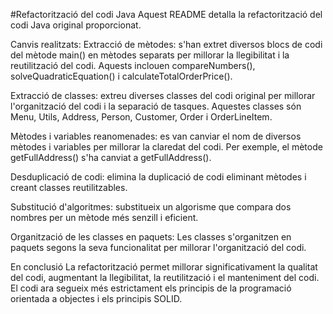 #Refactorització del codi Java
Aquest README detalla la refactorització del codi Java original proporcionat.

Canvis realitzats:
Extracció de mètodes: s'han extret diversos blocs de codi del mètode main() en mètodes separats per millorar la llegibilitat i la reutilització del codi. Aquests inclouen compareNumbers(), solveQuadraticEquation() i calculateTotalOrderPrice().

Extracció de classes: extreu diverses classes del codi original per millorar l'organització del codi i la separació de tasques. Aquestes classes són Menu, Utils, Address, Person, Customer, Order i OrderLineItem.

Mètodes i variables reanomenades: es van canviar el nom de diversos mètodes i variables per millorar la claredat del codi. Per exemple, el mètode getFullAddress() s'ha canviat a getFullAddress().

Desduplicació de codi: elimina la duplicació de codi eliminant mètodes i creant classes reutilitzables.

Substitució d'algoritmes: substitueix un algorisme que compara dos nombres per un mètode més senzill i eficient.

Organització de les classes en paquets: Les classes s'organitzen en paquets segons la seva funcionalitat per millorar l'organització del codi.

En conclusió
La refactorització permet millorar significativament la qualitat del codi, augmentant la llegibilitat, la reutilització i el manteniment del codi. El codi ara segueix més estrictament els principis de la programació orientada a objectes i els principis SOLID.
